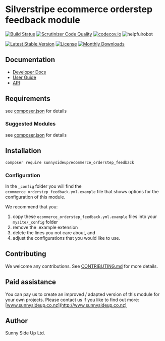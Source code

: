 # Silverstripe ecommerce orderstep feedback module
[![Build Status](https://travis-ci.org/sunnysideup/silverstripe-ecommerce_orderstep_feedback.svg?branch=master)](https://travis-ci.org/sunnysideup/silverstripe-ecommerce_orderstep_feedback)
[![Scrutinizer Code Quality](https://scrutinizer-ci.com/g/sunnysideup/silverstripe-ecommerce_orderstep_feedback/badges/quality-score.png?b=master)](https://scrutinizer-ci.com/g/sunnysideup/silverstripe-ecommerce_orderstep_feedback/?branch=master)
[![codecov.io](https://codecov.io/github/sunnysideup/silverstripe-ecommerce_orderstep_feedback/coverage.svg?branch=master)](https://codecov.io/github/sunnysideup/silverstripe-ecommerce_orderstep_feedback?branch=master)
![helpfulrobot](https://helpfulrobot.io/sunnysideup/ecommerce_orderstep_feedback/badge)

[![Latest Stable Version](https://poser.pugx.org/sunnysideup/ecommerce_orderstep_feedback/version)](https://packagist.org/packages/sunnysideup/ecommerce_orderstep_feedback)
[![License](https://poser.pugx.org/sunnysideup/ecommerce_orderstep_feedback/license)](https://packagist.org/packages/sunnysideup/ecommerce_orderstep_feedback)
[![Monthly Downloads](https://poser.pugx.org/sunnysideup/ecommerce_orderstep_feedback/d/monthly)](https://packagist.org/packages/sunnysideup/ecommerce_orderstep_feedback)


## Documentation



 * [Developer Docs](docs/en/INDEX.md)
 * [User Guide](docs/en/userguide.md)
 * [API](http://ssmods.com/apis/ecommerce_orderstep_feedback/docs/en/api/)

## Requirements



see [composer.json](composer.json) for details

### Suggested Modules



see [composer.json](composer.json) for details


## Installation


```
composer require sunnysideup/ecommerce_orderstep_feedback
```

### Configuration



In the `_config` folder you will find the `ecommerce_orderstep_feedback.yml.example`
file that shows options for the configuration of this module.

We recommend that you:

  1. copy these `ecommerce_orderstep_feedback.yml.example` files into your
`mysite/_config` folder
  2. remove the .example extension
  3. delete the lines you not care about, and
  4. adjust the configurations that you would like to use.


## Contributing



We welcome any contributions. See [CONTRIBUTING.md](CONTRIBUTING.md) for more details.

## Paid assistance



You can pay us to create an improved / adapted version of this module for your own projects.  Please contact us if you like to find out more: [www.sunnysideup.co.nz](http://www.sunnysideup.co.nz)

## Author



Sunny Side Up Ltd.
